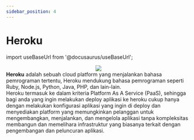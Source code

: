 ```yaml
---
sidebar_position: 4
---
```


# Heroku

import useBaseUrl from '@docusaurus/useBaseUrl';

<center>
<img src="https://www3.assets.heroku.com/assets/logo-purple-08fb38cebb99e3aac5202df018eb337c5be74d5214768c90a8198c97420e4201.svg" style={{backgroundColor: 'white', padding: 10, borderRadius: 10, width: '50%'}} />
</center>

<div style={{marginTop: 50}}>
<b>Heroku</b> adalah sebuah cloud platform yang menjalankan bahasa pemrograman tertentu, Heroku mendukung bahasa pemrograman seperti Ruby, Node.js, Python, Java, PHP, dan lain-lain.
</div>

<div style={{marginTop: 10}}>
Heroku termasuk ke dalam kriteria Platform As A Service (PaaS), sehingga bagi anda yang ingin melakukan deploy aplikasi ke heroku cukup hanya dengan melakukan konfigurasi aplikasi yang ingin di deploy dan menyediakan platform yang memungkinkan pelanggan untuk mengembangkan, menjalankan, dan mengelola aplikasi tanpa kompleksitas membangun dan memelihara infrastruktur yang biasanya terkait dengan pengembangan dan peluncuran aplikasi.
</div>
